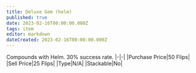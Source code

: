 ```yaml
---
title: Deluxe Gem (helm)
published: true
date: 2023-02-16T00:00:00.000Z
tags: item
editor: markdown
dateCreated: 2023-02-16T00:00:00.000Z
---
```


Compounds with Helm. 30% success rate.
|-|-|
|Purchase Price|50 Flips|
|Sell Price|25 Flips|
|Type|N/A|
|Stackable|No|

